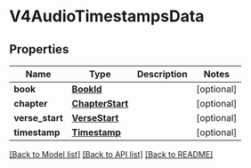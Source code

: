 # V4AudioTimestampsData

## Properties
Name | Type | Description | Notes
------------ | ------------- | ------------- | -------------
**book** | [**BookId**](BookId.md) |  | [optional] 
**chapter** | [**ChapterStart**](ChapterStart.md) |  | [optional] 
**verse_start** | [**VerseStart**](VerseStart.md) |  | [optional] 
**timestamp** | [**Timestamp**](Timestamp.md) |  | [optional] 

[[Back to Model list]](../README.md#documentation-for-models) [[Back to API list]](../README.md#documentation-for-api-endpoints) [[Back to README]](../README.md)


